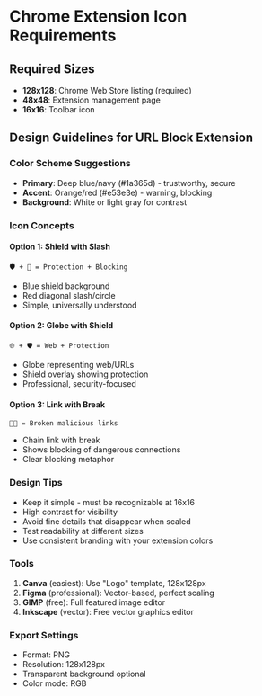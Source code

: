 # Chrome Extension Icon Requirements

## Required Sizes
- **128x128**: Chrome Web Store listing (required)
- **48x48**: Extension management page
- **16x16**: Toolbar icon

## Design Guidelines for URL Block Extension

### Color Scheme Suggestions
- **Primary**: Deep blue/navy (#1a365d) - trustworthy, secure
- **Accent**: Orange/red (#e53e3e) - warning, blocking
- **Background**: White or light gray for contrast

### Icon Concepts

#### Option 1: Shield with Slash
```
🛡️ + 🚫 = Protection + Blocking
```
- Blue shield background
- Red diagonal slash/circle
- Simple, universally understood

#### Option 2: Globe with Shield
```
🌐 + 🛡️ = Web + Protection  
```
- Globe representing web/URLs
- Shield overlay showing protection
- Professional, security-focused

#### Option 3: Link with Break
```
🔗💥 = Broken malicious links
```
- Chain link with break
- Shows blocking of dangerous connections
- Clear blocking metaphor

### Design Tips
- Keep it simple - must be recognizable at 16x16
- High contrast for visibility
- Avoid fine details that disappear when scaled
- Test readability at different sizes
- Use consistent branding with your extension colors

### Tools
1. **Canva** (easiest): Use "Logo" template, 128x128px
2. **Figma** (professional): Vector-based, perfect scaling
3. **GIMP** (free): Full featured image editor
4. **Inkscape** (vector): Free vector graphics editor

### Export Settings
- Format: PNG
- Resolution: 128x128px
- Transparent background optional
- Color mode: RGB